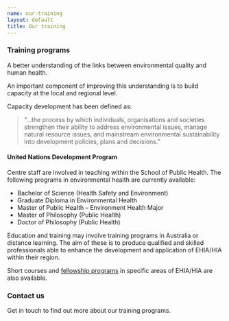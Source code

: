 ```yaml
---
name: our-training
layout: default
title: Our training
---
```


### Training programs

A better understanding of the links between environmental quality and human health.

An important component of improving this understanding is to build capacity at the local and regional level.

Capacity development has been defined as:

> “…the process by which individuals, organisations and societies strengthen their ability to address environmental issues, manage natural resource issues, and mainstream environmental sustainability into development policies, plans and decisions.”
#### United Nations Development Program

Centre staff are involved in teaching within the School of Public Health.  The following programs in environmental health are currently available:

- Bachelor of Science (Health Safety and Environment) 
- Graduate Diploma in Environmental Health
- Master of Public Health – Environment Health Major
- Master of Philosophy (Public Health)
- Doctor of Philosophy (Public Health)

Education and training may involve training programs in Australia or distance learning.  The aim of these is to produce qualified and skilled professionals able to enhance the development and application of EHIA/HIA within their region.

Short courses and [fellowship programs](http://ehia.curtin.edu.au/about/visiting-fellows/) in specific areas of EHIA/HIA are also available.

### Contact us

Get in touch to find out more about our training programs.
